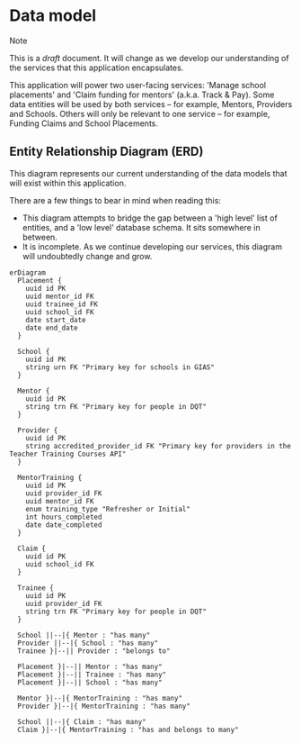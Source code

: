# Data model

> [!NOTE]
> This is a _draft_ document. It will change as we develop our understanding of the services that this application encapsulates.

This application will power two user-facing services: 'Manage school placements' and 'Claim funding for mentors' (a.k.a. Track & Pay). Some data entities will be used by both services – for example, Mentors, Providers and Schools. Others will only be relevant to one service – for example, Funding Claims and School Placements.

## Entity Relationship Diagram (ERD)

This diagram represents our current understanding of the data models that will exist within this application.

There are a few things to bear in mind when reading this:

- This diagram attempts to bridge the gap between a 'high level' list of entities, and a 'low level' database schema. It sits somewhere in between.
- It is incomplete. As we continue developing our services, this diagram will undoubtedly change and grow.

```mermaid
erDiagram
  Placement {
    uuid id PK
    uuid mentor_id FK
    uuid trainee_id FK
    uuid school_id FK
    date start_date
    date end_date
  }

  School {
    uuid id PK
    string urn FK "Primary key for schools in GIAS"
  }

  Mentor {
    uuid id PK
    string trn FK "Primary key for people in DQT"
  }

  Provider {
    uuid id PK
    string accredited_provider_id FK "Primary key for providers in the Teacher Training Courses API"
  }

  MentorTraining {
    uuid id PK
    uuid provider_id FK
    uuid mentor_id FK
    enum training_type "Refresher or Initial"
    int hours_completed
    date date_completed
  }

  Claim {
    uuid id PK
    uuid school_id FK
  }

  Trainee {
    uuid id PK
    uuid provider_id FK
    string trn FK "Primary key for people in DQT"
  }

  School ||--|{ Mentor : "has many"
  Provider ||--|{ School : "has many"
  Trainee }|--|| Provider : "belongs to"

  Placement }|--|| Mentor : "has many"
  Placement }|--|| Trainee : "has many"
  Placement }|--|| School : "has many"

  Mentor }|--|{ MentorTraining : "has many"
  Provider }|--|{ MentorTraining : "has many"

  School ||--|{ Claim : "has many"
  Claim }|--|{ MentorTraining : "has and belongs to many"
```
